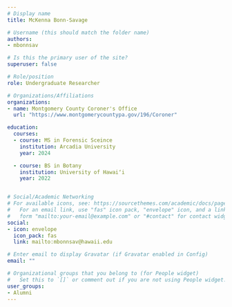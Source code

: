 ```yaml
---
# Display name
title: McKenna Bonn-Savage

# Username (this should match the folder name)
authors:
- mbonnsav

# Is this the primary user of the site?
superuser: false

# Role/position
role: Undergraduate Researcher

# Organizations/Affiliations
organizations:
- name: Montgomery County Coroner's Office
  url: "https://www.montgomerycountypa.gov/196/Coroner"

education:
  courses:
  - course: MS in Forensic Sceince
    institution: Arcadia University
    year: 2024

  - course: BS in Botany
    institution: University of Hawaiʻi
    year: 2022


# Social/Academic Networking
# For available icons, see: https://sourcethemes.com/academic/docs/page-builder/#icons
#   For an email link, use "fas" icon pack, "envelope" icon, and a link in the
#   form "mailto:your-email@example.com" or "#contact" for contact widget.
social:
- icon: envelope
  icon_pack: fas
  link: mailto:mbonnsav@hawaii.edu

# Enter email to display Gravatar (if Gravatar enabled in Config)
email: ""

# Organizational groups that you belong to (for People widget)
#   Set this to `[]` or comment out if you are not using People widget.
user_groups:
- Alumni
---
```



